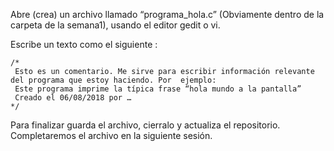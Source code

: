Abre (crea) un archivo llamado “programa_hola.c” (Obviamente dentro de la carpeta de la semana1), usando el editor gedit o vi.


Escribe un texto como el siguiente  : 

    /*
     Esto es un comentario. Me sirve para escribir información relevante del programa que estoy haciendo. Por  ejemplo:
     Este programa imprime la típica frase “hola mundo a la pantalla”
     Creado el 06/08/2018 por …
    */


 Para finalizar guarda el archivo, cierralo y actualiza el repositorio. Completaremos el archivo en la siguiente sesión. 
